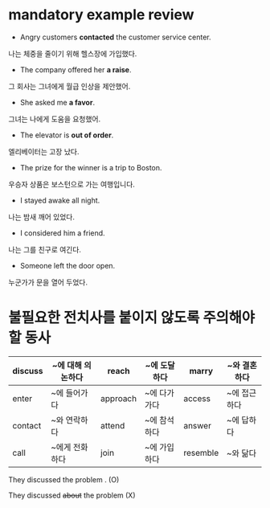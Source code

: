 # mandatory example review



- Angry customers **contacted** the customer service center.

나는 체중을 줄이기 위해 헬스장에 가입했다.



- The company offered her **a raise**.

그 회사는 그녀에게 월급 인상을 제안했어.



- She asked me **a favor**.

그녀는 나에게 도움을 요청했어.



- The elevator is **out of order**.

엘리베이터는 고장 났다.



- The prize for the winner is a trip to Boston.

우승자 상품은 보스턴으로 가는 여행입니다.



- I stayed awake all night.

나는 밤새 깨어 있었다.



- I considered him a friend.

나는 그를 친구로 여긴다.



- Someone left the door open.

누군가가 문을 열어 두었다.



# 불필요한 전치사를 붙이지 않도록 주의해야 할 동사

| discuss | ~에 대해 의논하다 | reach    | ~에 도달하다 | marry    | ~와 결혼하다 |
| ------- | ----------------- | -------- | ------------ | -------- | ------------ |
| enter   | ~에 들어가다      | approach | ~에 다가가다 | access   | ~에 접근하다 |
| contact | ~와 연락하다      | attend   | ~에 참석하다 | answer   | ~에 답하다   |
| call    | ~에게 전화하다    | join     | ~에 가입하다 | resemble | ~와 닮다     |

They discussed the problem . (O)

They discussed ~~about~~ the problem (X)